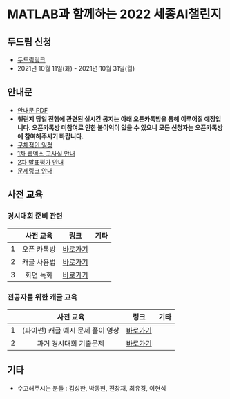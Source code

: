 # MATLAB과 함께하는 2022 세종AI챌린지

## 두드림 신청
- [두드림링크](https://do.sejong.ac.kr/ko/program/all/view/2323)
- 2021년 10월 11일(화) - 2021년 10월 31일(월)

## 안내문
- [안내문 PDF](https://github.com/SejongAI-Challenge/2022.AI.Challenge/blob/main/2022%EC%84%B8%EC%A2%85AI%EC%B1%8C%EB%A6%B0%EC%A7%80_%EB%8C%80%ED%9A%8C%EC%95%88%EB%82%B4.pdf)
- **챌린지 당일 진행에 관련된 실시간 공지는 아래 오튼카톡방을 통해 이루어질 예정입니다. 오픈카톡방 미참여로 인한 불이익이 있을 수 있으니 모든 신청자는 오픈카톡방에 참여해주시기 바랍니다.**
- [구체적인 일정](https://github.com/SejongAI-Challenge/2022.AI.Challenge/blob/main/Schedule.md)
- [1차 웹엑스 고사실 안내](https://github.com/SejongAI-Challenge/2022.AI.Challenge/blob/main/WebexRoom.md)
- [2차 발표평가 안내](https://github.com/SejongAI-Challenge/2022.AI.Challenge/blob/main/Candidates.md)
- [문제링크 안내](https://github.com/SejongAI-Challenge/2022.AI.Challenge/blob/main/Problems.md)


## 사전 교육 
### 경시대회 준비 관련
| | 사전 교육 | 링크 | 기타 | 
|:--:|:--:|:--:|:--:|
| 1 | 오픈 카톡방  |  [바로가기](https://open.kakao.com/o/g0oD9JCe) | |
| 2 | 캐글 사용법  |  [바로가기](https://github.com/SejongAI-Challenge/2022.AI.Challenge/issues/1) | |
| 3 | 화면 녹화   |  [바로가기](https://github.com/SejongAI-Challenge/2022.AI.Challenge/issues/3) | |


### 전공자를 위한 캐글 교육
| | 사전 교육 | 링크 | 기타 |
|:--:|:--:|:--:|:--:|
| 1 | (파이썬) 캐글 예시 문제 풀이 영상  |  [바로가기](https://github.com/SejongAI-Challenge/2022.AI.Challenge/issues/2) | |
| 2 | 과거 경시대회 기출문제  |  [바로가기](https://github.com/SejongAI-Challenge/2022.AI.Challenge/issues/4) | |


## 기타
- 수고해주시는 분들 : 김성한, 박동현, 전창재, 최유경, 이현석 



